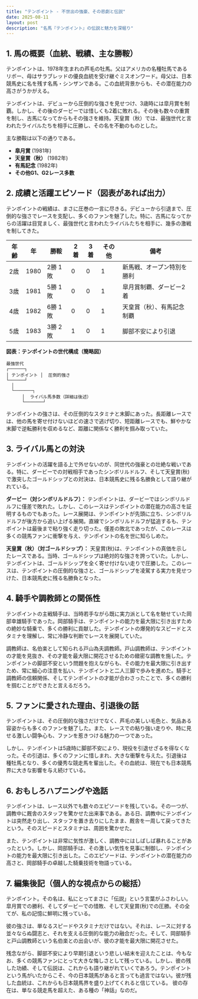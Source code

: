 ```yaml
---
title: "テンポイント - 不世出の強豪、その悲劇と伝説"
date: 2025-08-11
layout: post
description: "名馬『テンポイント』の伝説と魅力を深堀り"
---
```


## 1. 馬の概要（血統、戦績、主な勝鞍）

テンポイントは、1978年生まれの芦毛の牡馬。父はアメリカの名種牡馬であるリボー、母はサラブレッドの優良血統を受け継ぐミスオンワード。母父は、日本競馬史に名を残す名馬・シンザンである。この血統背景からも、その潜在能力の高さがうかがえる。

テンポイントは、デビューから圧倒的な強さを見せつけ、3歳時には皐月賞を制覇。しかし、その後のダービーでは惜しくも2着に敗れる。その後も数々の重賞を制し、古馬になってからもその強さを維持。天皇賞（秋）では、最強世代と言われたライバルたちを相手に圧勝し、その名を不動のものとした。

主な勝鞍は以下の通りである。

* **皐月賞** (1981年)
* **天皇賞（秋）** (1982年)
* **有馬記念** (1982年)
* **その他G1、G2レース多数**


## 2. 成績と活躍エピソード（図表があれば出力）

テンポイントの戦績は、まさに圧巻の一言に尽きる。デビューから引退まで、圧倒的な強さでレースを支配し、多くのファンを魅了した。特に、古馬になってからの活躍は目覚ましく、最強世代と言われたライバルたちを相手に、幾多の激戦を制してきた。

| 年齢 | 年 | 勝鞍 | 2着 | 3着 | その他 | 備考 |
|---|---|---|---|---|---|---|
| 2歳 | 1980 | 2勝 1敗 | 0 | 0 | 1 | 新馬戦、オープン特別を勝利 |
| 3歳 | 1981 | 5勝 1敗 | 0 | 0 | 1 | 皐月賞制覇、ダービー2着 |
| 4歳 | 1982 | 6勝 1敗 | 0 | 0 | 1 | 天皇賞（秋）、有馬記念制覇 |
| 5歳 | 1983 | 3勝 2敗 | 1 | 0 | 1 | 脚部不安により引退 |


**図表：テンポイントの世代構成（簡略図）**

```
最強世代
┌──────┐
│ テンポイント │  圧倒的強さ
└──────┘
  │
  └───────┐
      │  ライバル馬多数（詳細は後述）
      └───────┘
```

テンポイントの強さは、その圧倒的なスタミナと末脚にあった。長距離レースでは、他の馬を寄せ付けないほどの速さで逃げ切り、短距離レースでも、鮮やかな末脚で逆転勝利を収めるなど、距離に関係なく勝利を掴み取っていた。


## 3. ライバル馬との対決

テンポイントの活躍を語る上で外せないのが、同世代の強豪との壮絶な戦いである。特に、ダービーでの対戦相手であったシンボリルドルフ、そして天皇賞(秋)で激突したゴールドシップとの対決は、日本競馬史に残る名勝負として語り継がれている。

**ダービー（対シンボリルドルフ）：**  テンポイントは、ダービーではシンボリルドルフに僅差で敗れた。しかし、このレースはテンポイントの潜在能力の高さを証明するものでもあった。レース展開は、テンポイントが先頭に立ち、シンボリルドルフが後方から追い上げる展開。直線でシンボリルドルフが猛追するも、テンポイントは最後まで粘り強く走り切った。僅差の敗北であったが、このレースは多くの競馬ファンに衝撃を与え、テンポイントの名を世に知らしめた。

**天皇賞（秋）（対ゴールドシップ）：** 天皇賞(秋)は、テンポイントの真価を示したレースである。当時、ゴールドシップは絶対的な強さを誇っていた。しかし、テンポイントは、ゴールドシップを全く寄せ付けない走りで圧勝した。このレースは、テンポイントの圧倒的な強さと、ゴールドシップを凌駕する実力を見せつけた、日本競馬史に残る名勝負となった。


## 4. 騎手や調教師との関係性

テンポイントの主戦騎手は、当時若手ながら既に実力派として名を馳せていた岡部幸雄騎手であった。岡部騎手は、テンポイントの能力を最大限に引き出すための絶妙な騎乗で、多くの勝利に貢献した。テンポイントの爆発的なスピードとスタミナを理解し、常に冷静な判断でレースを展開していた。

調教師は、名伯楽として知られる戸山為夫調教師。戸山調教師は、テンポイントの才能を見抜き、その才能を最大限に開花させるための緻密な調教を施した。テンポイントの脚部不安という問題を抱えながらも、その能力を最大限に引き出すため、常に細心の注意を払い、テンポイントと二人三脚で歩みを進めた。騎手と調教師の信頼関係、そしてテンポイントの才能が合わさったことで、多くの勝利を掴むことができたと言えるだろう。


## 5. ファンに愛された理由、引退後の話

テンポイントは、その圧倒的な強さだけでなく、芦毛の美しい毛色と、気品ある容姿からも多くのファンを魅了した。また、レースでの粘り強い走りや、時に見せる激しい闘争心も、ファンを惹きつける魅力の一つであった。

しかし、テンポイントは5歳時に脚部不安により、現役を引退せざるを得なくなった。その引退は、多くのファンに惜しまれ、大きな衝撃を与えた。引退後は種牡馬となり、多くの優秀な競走馬を輩出した。その血統は、現在でも日本競馬界に大きな影響を与え続けている。


## 6. おもしろハプニングや逸話

テンポイントは、レース以外でも数々のエピソードを残している。その一つが、調教中に厩舎のスタッフを驚かせた出来事である。ある日、調教中にテンポイントは突然走り出し、スタッフを置き去りにしたまま、厩舎を一周して戻ってきたという。そのスピードとスタミナは、周囲を驚かせた。

また、テンポイントは非常に気性が激しく、調教中にはしばしば暴れることがあったという。しかし、岡部騎手は、その激しい気性を見事に制御し、テンポイントの能力を最大限に引き出した。このエピソードは、テンポイントの潜在能力の高さと、岡部騎手の卓越した騎乗技術を物語っている。


## 7. 編集後記（個人的な視点からの総括）

テンポイント。その名は、私にとってまさに「伝説」という言葉がふさわしい。皐月賞での勝利、そしてダービーでの惜敗、そして天皇賞(秋)での圧勝。その全てが、私の記憶に鮮明に残っている。

彼の強さは、単なるスピードやスタミナだけではない。それは、レースに対する並々ならぬ闘志と、それを支える圧倒的な能力の融合だった。そして、岡部騎手と戸山調教師という名伯楽との出会いが、彼の才能を最大限に開花させた。

残念ながら、脚部不安により早期引退という悲しい結末を迎えたことは、今もなお、多くの競馬ファンにとって大きな悔しさとして残っている。しかし、彼の残した功績、そして伝説は、これからも語り継がれていくであろう。テンポイントという馬がいたからこそ、今の日本競馬があると言っても過言ではない。彼が残した血統は、これからも日本競馬界を盛り上げてくれると信じている。  彼の存在は、単なる競走馬を超えた、ある種の「神話」なのだ。
